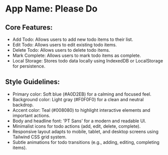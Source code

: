 # **App Name**: Please Do

## Core Features:

- Add Todo: Allows users to add new todo items to their list.
- Edit Todo: Allows users to edit existing todo items.
- Delete Todo: Allows users to delete todo items.
- Mark Complete: Allows users to mark todo items as complete.
- Local Storage: Stores todo data locally using IndexedDB or LocalStorage for persistence.

## Style Guidelines:

- Primary color: Soft blue (#A0D2EB) for a calming and focused feel.
- Background color: Light gray (#F0F0F0) for a clean and neutral backdrop.
- Accent color: Teal (#008080) to highlight interactive elements and important actions.
- Body and headline font: 'PT Sans' for a modern and readable UI.
- Minimalist icons for todo actions (add, edit, delete, complete).
- Responsive layout adapts to mobile, tablet, and desktop screens using Tailwind CSS grid system.
- Subtle animations for todo transitions (e.g., adding, editing, completing items).